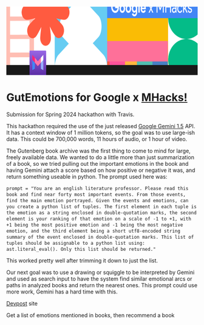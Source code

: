 <img src="./streamlit/assets/MHacks_header.png" alt="MHacks!" height="180"/></br>
# GutEmotions for Google x [MHacks!](https://safe-banon-80d.notion.site/Hacker-Guide-079b584c6deb446e88c53712dc0f9ecb)

Submission for Spring 2024 hackathon with Travis.

This hackathon required the use of the just released [Google Gemini 1.5](https://blog.google/technology/ai/google-gemini-next-generation-model-february-2024/) API. It has a context window of 1 million tokens, so the goal was to use large-ish data. This could be 700,000 words, 11 hours of audio, or 1 hour of video.

The Gutenberg book archive was the first thing to come to mind for large, freely available data. We wanted to do a little more than just summarization of a book, so we tried pulling out the important emotions in the book and having Gemini attach a score based on how positive or negative it was, and return something useable in python. The prompt used here was:
```
prompt = "You are an english literature professor. Please read this book and find near forty most important events. From those events, find the main emotion portrayed. Given the events and emotions, can you create a python list of tuples. The first element in each tuple is the emotion as a string enclosed in double-quotation marks, the second element is your ranking of that emotion on a scale of -1 to +1, with +1 being the most positive emotion and -1 being the most negative emotion, and the third element being a short utf8-encoded string summary of the event enclosed in double-quotation marks. This list of tuples should be assignable to a python list using: ast.literal_eval(). Only this list should be returned."
```
This worked pretty well after trimming it down to just the list.

Our next goal was to use a drawing or squiggle to be interpreted by Gemini and used as search input to have the system find similar emotional arcs or paths in analyzed books and return the nearest ones. This prompt could use more work, Gemini has a hard time with this.

[Devpost](https://mhacks-x-google.devpost.com/) site

Get a list of emotions mentioned in books, then recommend a book
